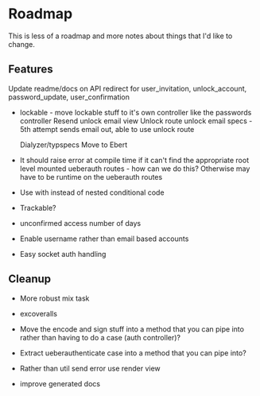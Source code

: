 # Roadmap
This is less of a roadmap and more notes about things that I'd like to
change.

## Features
Update readme/docs on API redirect for user_invitation, unlock_account, password_update, user_confirmation

- lockable - 
  move lockable stuff to it's own controller like the passwords controller
  Resend unlock email view
  Unlock route
  unlock email
  specs - 5th attempt sends email out, able to use unlock route


  Dialyzer/typspecs
  Move to Ebert

- It should raise error at compile time if it can't find the
  appropriate root level mounted ueberauth routes - how can we do this?
  Otherwise may have to be runtime on the ueberauth routes

- Use with instead of nested conditional code

- Trackable?
- unconfirmed access number of days

- Enable username rather than email based accounts

- Easy socket auth handling

## Cleanup
- More robust mix task

- excoveralls

- Move the encode and sign stuff into a method that you can pipe into
  rather than having to do a case (auth controller)?
- Extract ueberauthenticate case into a method that you can pipe into?

- Rather than util send error use render view

- improve generated docs